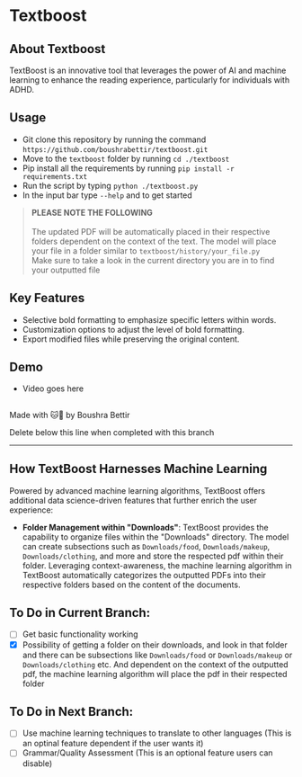 # Textboost

## About Textboost

TextBoost is an innovative tool that leverages the power of AI and machine learning to enhance the reading experience, particularly for individuals with ADHD.

## Usage

- Git clone this repository by running the command `https://github.com/boushrabettir/textboost.git`
- Move to the `textboost` folder by running `cd ./textboost`
- Pip install all the requirements by running `pip install -r requirements.txt`
- Run the script by typing `python ./textboost.py`
- In the input bar type `--help` and to get started

> **PLEASE NOTE THE FOLLOWING**<br/><br/>
> The updated PDF will be automatically placed in their respective folders dependent on the context of the text. The model will place your file in a folder similar to `textboost/history/your_file.py`<br/>
> Make sure to take a look in the current directory you are in to find your outputted file

## Key Features

- Selective bold formatting to emphasize specific letters within words.
- Customization options to adjust the level of bold formatting.
- Export modified files while preserving the original content.

## Demo

- Video goes here

##

Made with 🐱💛 by Boushra Bettir

Delete below this line when completed with this branch

---

## How TextBoost Harnesses Machine Learning

Powered by advanced machine learning algorithms, TextBoost offers additional data science-driven features that further enrich the user experience:

- **Folder Management within "Downloads"**: TextBoost provides the capability to organize files within the "Downloads" directory. The model can create subsections such as `Downloads/food`, `Downloads/makeup`, `Downloads/clothing`, and more and store the respected pdf within their folder. Leveraging context-awareness, the machine learning algorithm in TextBoost automatically categorizes the outputted PDFs into their respective folders based on the content of the documents.

## To Do in Current Branch:

- [ ] Get basic functionality working
- [x] Possibility of getting a folder on their downloads, and look in that folder and there can be subsections like `Downloads/food` or `Downloads/makeup` or `Downloads/clothing` etc. And dependent on the context of the outputted pdf, the machine learning algorithm will place the pdf in their respected folder

## To Do in Next Branch:

- [ ] Use machine learning techniques to translate to other languages (This is an optinal feature dependent if the user wants it)
- [ ] Grammar/Quality Assessment (This is an optional feature users can disable)
